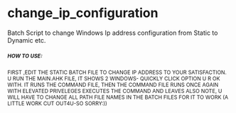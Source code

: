 # change_ip_configuration
Batch Script to change Windows Ip address configuration from Static to Dynamic etc.
##### <SUP> HOW TO USE:
<SUP>  FIRST ,EDIT THE STATIC BATCH FILE TO CHANGE IP ADDRESS TO YOUR SATISFACTION.
  U RUN THE MAIN.AHK FILE, IT SHOWS 2 WINDOWS- QUICKLY CLICK OPTION U R OK WITH.
  IT RUNS THE COMMAND FILE, THEN THE COMMAND FILE RUNS ONCE AGAIN WITH ELEVATED
  PRIVELEGES EXECUTES THE COMMAND AND LEAVES
  ALSO NOTE, U WILL HAVE TO CHANGE ALL PATH FILE NAMES IN THE BATCH FILES FOR IT
  TO WORK (A LITTLE WORK CUT OUT4U-SO SORRY:))
